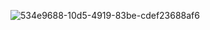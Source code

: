 ![534e9688-10d5-4919-83be-cdef23688af6](https://github.com/medait-3/watches-ui-flutter/assets/53193738/28889ec4-b9ed-455d-bd03-3c7106173229)
